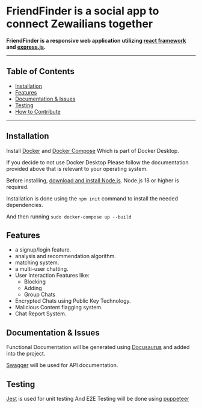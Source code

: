 # FriendFinder is a social app to connect Zewailians together

**FriendFinder is a responsive web application utilizing [react framework](https://github.com/facebook/react) and [express.js](https://github.com/expressjs/express).**

---

## Table of Contents

* [Installation](#installation)
* [Features](#features)
* [Documentation & Issues](#documentation--issues)
* [Testing](#testing)
* [How to Contribute](#How-to-Contribute)

---

## Installation

Install [Docker](https://www.docker.com/) and [Docker Compose](https://docs.docker.com/compose/install/) Which is part of Docker Desktop.

If you decide to not use Docker Desktop Please follow the documentation provided above that is relevant to your operating system.

Before installing, [download and install Node.js](https://nodejs.org/en/download/).
Node.js 18 or higher is required.

Installation is done using the `npm init` command to install the needed dependencies.

And then running `sudo docker-compose up --build`

## Features

* a signup/login feature.
* analysis and recommendation algorithm.
* matching system.
* a multi-user chatting.
* User Interaction Features like:
  * Blocking
  * Adding
  * Group Chats
* Encrypted Chats using Public Key Technology.
* Malicious Content flagging system.
* Chat Report System.

## Documentation & Issues
Functional Documentation will be generated using [Docusaurus](https://docusaurus.io/) and added into the project.

[Swagger](https://swagger.io) will be used for API documentation.

## Testing
[Jest](https://jestjs.io/) is used for unit testing And E2E Testing will be done using [puppeteer](https://pptr.dev/)

